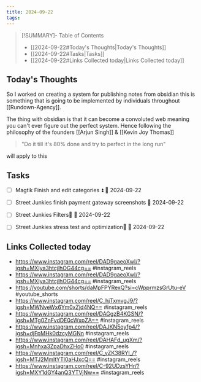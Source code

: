 ```yaml
---
title: 2024-09-22
tags:
---
```

>[!SUMMARY]- Table of Contents
>   - [[2024-09-22#Today's Thoughts|Today's Thoughts]]
>   - [[2024-09-22#Tasks|Tasks]]
>   - [[2024-09-22#Links Collected today|Links Collected today]]
## Today's Thoughts
So I worked on creating a system for publishing notes from obsidian this is something that is going to be implemented by individuals throughout [[Rundown-Agency]]. 

The thing with obsidian is that it can become a convoluted web meaning you can't ever figure out the perfect system. Hence following the philosophy of the founders [[Arjun Singh]] &  [[Kevin Joy Thomas]] 
> "Do it till it's 80% done and try to perfect in the long run" 

will apply to this 
## Tasks
- [ ] Magtik Finish and edit categories ⏫ 📅 2024-09-22
- [ ] Street Junkies finish payment gateway screenshots 📅 2024-09-22
- [ ] Street Junkies Filters🔺 📅 2024-09-22 
- [ ] Street Junkies stress test and optimization🔺 📅 2024-09-22 


## Links Collected today
- https://www.instagram.com/reel/DAD9gaeoXwI/?igsh=MXIya3htcjlhOG44cg== #instagram_reels 
- https://www.instagram.com/reel/DAD9gaeoXwI/?igsh=MXIya3htcjlhOG44cg== #instagram_reels
- https://youtube.com/shorts/daMpFPYRexQ?si=cWpprmzsGrUtu-eV #youtube_shorts 
- https://www.instagram.com/reel/C_hjTxmvgJ9/?igsh=MWNveWx6Ym0xZjd4NQ== #instagram_reels 
- https://www.instagram.com/reel/DAGgzB4KGSN/?igsh=MTg0ZnFvdDE0cWxpZA== #instagram_reels 
- https://www.instagram.com/reel/DAJKN5oyfp4/?igsh=djFpMHk0dzcyMGNn #instagram_reels 
- https://www.instagram.com/reel/DAHAFd_ugXm/?igsh=Mnhxa3ZpaDhxZHo0 #instagram_reels 
- https://www.instagram.com/reel/C_vZK38RYl_/?igsh=MTJ2MmltYTl0aHJxcQ== #instagram_reels 
- https://www.instagram.com/reel/C-92UDzsYHr/?igsh=MXY1dGY4anQ3YTVjNw== #instagram_reels 

 
